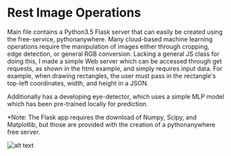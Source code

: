 # Rest Image Operations

Main file contains a Python3.5 Flask server that can easily be created using the free-service, pythonanywhere. Many cloud-based machine learning operations require the manipulation of images either through cropping, edge detection, or general RGB conversion. Lacking a general JS class for doing this, I made a simple Web server which can be accessed through get requests, as shown in the html example, and simply requires input data. For example, when drawing rectangles, the user must pass in the rectangle's top-left coordinates, width, and height in a JSON.  

Additionally has a developing eye-detector, which uses a simple MLP model which has been pre-trained locally for prediction. 

*Note: The Flask app requires the download of Numpy, Scipy, and Matplotlib, but those are provided with the creation of a pythonanywhere free server. 

![alt text](https://github.com/SachinKonan/REST-Image-Operations/harden_rect "James Harden with cvtRect operation")

